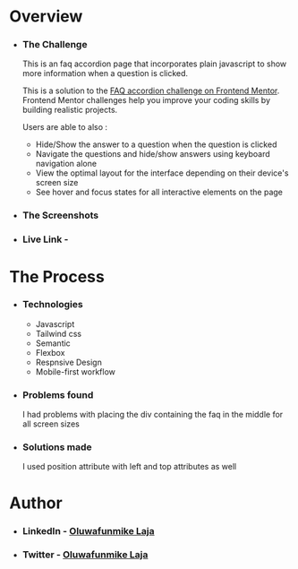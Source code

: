 # Overview

- ### The Challenge
  This is an faq accordion page that incorporates plain javascript to show more information when a question is clicked.

  This is a solution to the [FAQ accordion challenge on Frontend Mentor](https://www.frontendmentor.io/challenges/faq-accordion-wyfFdeBwBz). Frontend Mentor challenges help you improve your coding skills by building realistic projects. 

  Users are able to also : 
  - Hide/Show the answer to a question when the question is clicked
  - Navigate the questions and hide/show answers using keyboard navigation alone
  - View the optimal layout for the interface depending on their device's screen size
  - See hover and focus states for all interactive elements on the page

- ### The Screenshots
- ### Live Link - 

# The Process

- ### Technologies
   - Javascript
   - Tailwind css 
   - Semantic
   - Flexbox
   - Respnsive Design
   - Mobile-first workflow


- ### Problems found
   I had problems with placing the div containing the faq in the middle for all screen sizes

- ### Solutions made
  I used position attribute with left and top attributes as well
 
# Author

- ### LinkedIn - [Oluwafunmike Laja](https://www.linkedin.com/in/oluwafunmikelaja/)
- ### Twitter - [Oluwafunmike Laja](https://x.com/OluwafunmikeL?t=ABxse55-b3cgdNRjcqyQ5A&s=09)